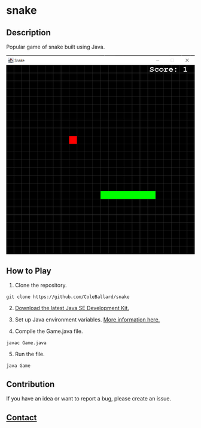 # snake

## Description

Popular game of snake built using Java.

![Classic game of snake with a large grid, a short green snake in a straight line, with a red target above it and a score of 1 at the top right](https://raw.githubusercontent.com/ColeBallard/snake/main/res/game-capture.PNG)

## How to Play

1. Clone the repository.

```shell
git clone https://github.com/ColeBallard/snake
```

2. [Download the latest Java SE Development Kit.](https://www.oracle.com/java/technologies/downloads)

3. Set up Java environment variables. [More information here.](https://www.javatpoint.com/how-to-run-a-java-program-in-windows-10)

4. Compile the Game.java file.

```shell
javac Game.java
```

5. Run the file.

```shell
java Game
```

## Contribution
If you have an idea or want to report a bug, please create an issue.

## **[Contact](https://coleb.io/contact)**